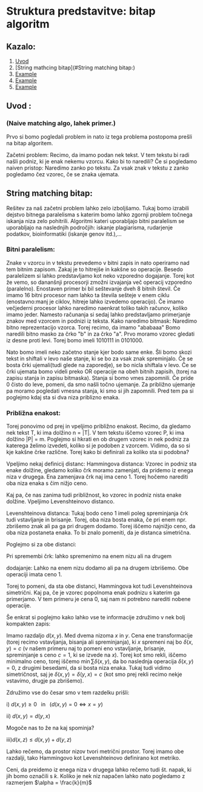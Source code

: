 # Struktura predstavitve: bitap algoritm
## Kazalo:
1. [Uvod](#uvod)
2. [String mathcing bitap](#String matching bitap:)
3. [Example](#example)
4. [Example](#example)
5. [Example](#example)

## Uvod  <a name="uvod"></a> :  
### (Naive matching algo, lahek primer.)
Prvo si bomo pogledali problem in nato iz tega problema postopoma prešli na bitap algoritem.

Začetni problem:
Recimo, da imamo podan nek tekst. V tem tekstu bi radi našli podniz, ki je enak nekemu vzorcu. Kako bi to naredili? Če si pogledamo naiven pristop: Naredimo zanko po tekstu. Za vsak znak v tekstu z zanko pogledamo čez vzorec, če se znaka ujemata.

## String matching bitap:
Rešitev za naš začetni problem lahko zelo izboljšamo. Tukaj bomo izrabili dejstvo bitnega paralelisma s katerim bomo lahko zgornji problem točnega iskanja niza zelo pohitrili.
Algoritmi kateri uporabljajo bitni paralelism se uporabljajo na naslednjih področjih: iskanje plagiarisma, rudarjenje podatkov, bioinformatiki (iskanje genov itd.),...

### Bitni paralelism:
Znake v vzorcu in v tekstu prevedemo v bitni zapis in nato operiramo nad tem bitnim zapisom. Zakaj je to hitrejše in kakšne so operacije. Besedo paralelizem si lahko predstavljamo kot neko vzporedno dogajanje. Torej kot že vemo, so dananšnji procesorji zmožni izvajanja več operacij vzporedno (paralelno). Enostaven primer bi bil seštevanje dveh 8 bitnih števil. Če imamo 16 bitni procesor nam lahko ta števila sešteje v enem ciklu (enostavno:manj je ciklov, hitreje lahko izvedemo operacijo). Če imamo večjederni procesor lahko naredimo naenkrat toliko takih računov, koliko imamo jeder. Namesto računanja si sedaj lahko predstavljamo primerjanje znakov med vzorcem in podnizi iz teksta. 
Kako naredimo bitmask: Naredimo bitno reprezentacijo vzorca. Torej recimo, da imamo "ababaaa" Bomo naredili bitno masko za črko "b" in za črko "a". Prvo moramo vzorec gledati iz desne proti levi. Torej bomo imeli 1010111 in 0101000. 

Nato bomo imeli neko začetno stanje kjer bodo same enke. Šli bomo skozi tekst in shiftali v levo naše stanje, ki se bo za vsak znak spreminjalo. Če se bosta črki ujemali(tudi glede na zaporedje), se bo nicla shiftala v levo. Če se črki ujemata bomo videli preko OR operacije na obeh bitnih zapisih. (torej na zapisu stanja in zapisu bitmaska). Stanja si bomo vmes zapomnili. Če pride 0 čisto do leve, pomeni, da smo našli točno ujemanje. Za približno ujemanje pa moramo pogledati vmesna stanja, ki smo si jih zapomnili. Pred tem pa si poglejmo kdaj sta si dva niza priblizno enaka.

### Približna enakost:
Torej ponovimo od prej in vpeljimo približno enakost.
Recimo, da gledamo  nek tekst T, ki ima dolžino n = |T|. V tem tekstu iščemo vzorec P, ki ima dolžino |P| = m. 
Poglejmo si hkrati en ob drugem vzorec in nek podniz za katerega želimo izvedeti, koliko si je podoben z vzorcem. Vidimo, da so si kje kakšne črke različne. Torej kako bi definirali za koliko sta si podobna? 

Vpeljimo nekaj definicij distanc:
Hammingova distanca: Vzorec in podniz sta enake dolžine, gledamo koliko črk moramo zamenjati, da pridemo iz enega niza v drugega. Ena zamenjava črk naj ima ceno 1. Torej hočemo narediti oba niza enaka s čim nižjo ceno.

Kaj pa, če nas zanima tudi približnost, ko vzorec in podniz nista enake dolžine. Vpeljimo Levenshteinovo distanco.

Levenshteinova distanca: Tukaj bodo ceno 1 imeli poleg spreminjanja črk tudi vstavljanje in brisanje. Torej, oba niza bosta enaka, če pri enem npr. zbrišemo znak ali pa ga pri drugem dodamo. Torej iščemo najnižjo ceno, da oba niza postaneta enaka. To bi znalo pomeniti, da je distanca simetrična.

Poglejmo si za obe distanci: 

Pri spremembi črk: lahko spremenimo na enem nizu ali na drugem

dodajanje: Lahko na enem nizu dodamo ali pa na drugem izbrišemo. Obe operaciji imata ceno 1.

Torej to pomeni, da sta obe distanci, Hammingova kot tudi Levenshteinova simetrični. Kaj pa, če je vzorec popolnoma enak podnizu s katerim ga primerjamo. V tem primeru je cena 0, saj nam ni potrebno narediti nobene operacije. 

Še enkrat si poglejmo kako lahko vse te informacije združimo v nek bolj kompakten zapis:

Imamo razdaljo $d(x,y)$. Med dvema nizoma $x$ in $y$. Cena ene transformacije (torej recimo vstavljanja, bisanja ali spreminjanja), ki $x$ spremeni naj bo $\delta(x,y) = c$ (v našem primeru naj to pomeni eno vstavljanje, brisanje, spreminjanje s ceno $c = 1$, ki se izvede na $x$). Torej kot smo rekli, iščemo minimalno ceno, torej iščemo $\min \sum \delta(x,y)$, da bo naslednja operacija $\delta(x,y) = 0$, z drugimi besedami, da si bosta niza enaka. Tukaj tudi vidimo simetričnost, saj je $\delta(x,y) = \delta(y,x) = c$ (kot smo prej rekli recimo nekje vstavimo, drugje pa zbrišemo).

Združimo vse do česar smo v tem razdelku prišli: 

i) $d(x,y) \geq 0 \,\,\,$ in $\,\,\,(d(x,y) = 0 \iff x = y)$

ii) $d(x,y) = d(y,x)$ 

Mogoče nas to že na kaj spominja?

iii)$d(x,z) \leq d(x,y) + d(y,z)$

Lahko rečemo, da prostor nizov tvori metrični prostor. Torej imamo obe razdalji, tako Hammingovo kot Levenshteinovo definirano kot metriko.

Ceni, da preidemo iz enega niza v drugega lahko rečemo tudi št. napak, ki jih bomo označili s $k$. Koliko je nek niz napačen lahko nato pogledamo z razmerjem $\alpha = \frac{k}{m}$